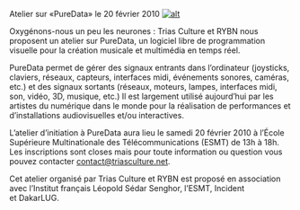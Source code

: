 
 Atelier sur «PureData» le 20 février 2010
[![alt](https://raw.github.com/Dakarlug/site-datas/master/datas/TC.jpg "")](https://raw.github.com/Dakarlug/site-datas/master/datas/pdf)
    
      



Oxygénons-nous un peu les neurones : Trias Culture et RYBN nous proposent un atelier sur PureData, un logiciel libre de programmation visuelle pour la création musicale et multimédia en temps réel.



PureData permet de gérer des signaux entrants dans l’ordinateur (joysticks, claviers, réseaux, capteurs, interfaces midi, événements sonores, caméras, etc.) et des signaux sortants (réseaux, moteurs, lampes, interfaces midi, son, vidéo, 3D, musique, etc.) Il est largement utilisé aujourd’hui par les artistes du numérique dans le monde pour la réalisation de performances et d’installations audiovisuelles et/ou interactives.



L’atelier d’initiation à PureData aura lieu le samedi 20 février 2010 à l’École Supérieure Multinationale des Télécommunications (ESMT) de 13h à 18h. Les inscriptions sont closes mais pour toute information ou question vous pouvez contacter contact@triasculture.net.



Cet atelier organisé par Trias Culture et RYBN est proposé en association avec l’Institut français Léopold Sédar Senghor, l’ESMT, Incident et DakarLUG.

    
    
    



    



    



    



    



    



 
    
     